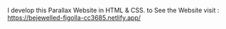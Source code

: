 I develop this Parallax Website in HTML & CSS.
to See the Website visit : https://bejewelled-figolla-cc3685.netlify.app/

